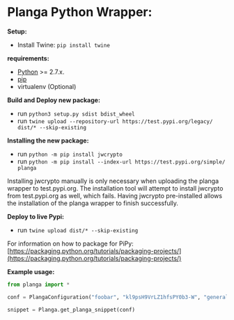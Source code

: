 Planga Python Wrapper:
======================

**Setup:**

* Install Twine: `pip install twine`

**requirements:**

* [Python](https://www.python.org/) >= 2.7.x.
* [pip](http://www.pip-installer.org)
* virtualenv (Optional)

**Build and Deploy new package:**

* run `python3 setup.py sdist bdist_wheel`
* run `twine upload --repository-url https://test.pypi.org/legacy/ dist/* --skip-existing`

**Installing the new package:**

* run `python -m pip install jwcrypto`
* run `python -m pip install --index-url https://test.pypi.org/simple/ planga`

Installing jwcrypto manually is only necessary when uploading the planga wrapper to test.pypi.org. The installation tool will attempt to install jwcrypto from test.pypi.org as well, which fails. Having jwcrypto pre-installed allows the installation of the planga wrapper to finish successfully.

**Deploy to live Pypi:**

* run `twine upload dist/* --skip-existing`

For information on how to package for PiPy:
[https://packaging.python.org/tutorials/packaging-projects/](https://packaging.python.org/tutorials/packaging-projects/)

**Example usage:**

```python
from planga import *

conf = PlangaConfiguration("foobar", "kl9psH9VrLZ1hfsPY0b3-W", "general", "1234", "Bob", "my_container_div")

snippet = Planga.get_planga_snippet(conf)
```